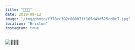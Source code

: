 ```yaml
---
title: "💨💨💨"
date: 2019-08-12
image: "/img/photo/f378ec392c80007ff165d49d525cd0c7.jpg"
location: "Brixton"
instagram: true
---
```


![💨💨💨](/img/photo/f378ec392c80007ff165d49d525cd0c7.jpg)
